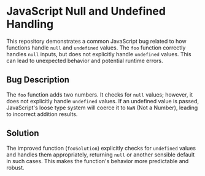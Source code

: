 # JavaScript Null and Undefined Handling

This repository demonstrates a common JavaScript bug related to how functions handle `null` and `undefined` values. The `foo` function correctly handles `null` inputs, but does not explicitly handle `undefined` values. This can lead to unexpected behavior and potential runtime errors.

## Bug Description
The `foo` function adds two numbers.  It checks for `null` values; however, it does not explicitly handle `undefined` values.  If an undefined value is passed, JavaScript's loose type system will coerce it to `NaN` (Not a Number), leading to incorrect addition results.

## Solution
The improved function (`fooSolution`) explicitly checks for `undefined` values and handles them appropriately, returning `null` or another sensible default in such cases.  This makes the function's behavior more predictable and robust. 